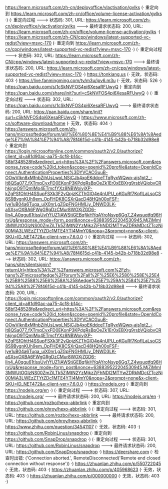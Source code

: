https://learn.microsoft.com/zh-cn/deployoffice/vlactivation/gvlks (· 重定向到 https://learn.microsoft.com/zh-cn/office/volume-license-activation/gvlks ·)
(· 重定向过程 ---> 状态码: 301, URL: https://learn.microsoft.com/zh-cn/deployoffice/vlactivation/gvlks ---> 最终请求状态码: 200, URL: https://learn.microsoft.com/zh-cn/office/volume-license-activation/gvlks ·)
https://learn.microsoft.com/zh-CN/cpp/windows/latest-supported-vc-redist?view=msvc-170 (· 重定向到 https://learn.microsoft.com/zh-cn/cpp/windows/latest-supported-vc-redist?view=msvc-170 ·)
(· 重定向过程 ---> 状态码: 302, URL: https://learn.microsoft.com/zh-CN/cpp/windows/latest-supported-vc-redist?view=msvc-170 ---> 最终请求状态码: 200, URL: https://learn.microsoft.com/zh-cn/cpp/windows/latest-supported-vc-redist?view=msvc-170 ·)
https://tonkiang.us (· 无效，状态码: 403 ·)
https://live.fanmingming.com/tv/m3u/ipv6.m3u (· 无效，状态码: 526 ·)
https://pan.baidu.com/s/1cSkNVFOS4pi6XesaRFUwyQ (· 重定向到 https://pan.baidu.com/share/init?surl=cSkNVFOS4pi6XesaRFUwyQ ·)
(· 重定向过程 ---> 状态码: 302, URL: https://pan.baidu.com/s/1cSkNVFOS4pi6XesaRFUwyQ ---> 最终请求状态码: 200, URL: https://pan.baidu.com/share/init?surl=cSkNVFOS4pi6XesaRFUwyQ ·)
https://www.microsoft.com/zh-cn/software-download/home (· 无效，状态码: 404 ·)
https://answers.microsoft.com/zh-hans/microsoftedge/forum/all/%E6%80%8E%E4%B9%88%E6%8A%8Aedge%E7%9A%84%E7%94%A8/78f4615d-c41b-4145-b42b-b718b32d98e8 (· 重定向到 https://login.microsoftonline.com/common/oauth2/v2.0/authorize?client_id=a81d90ac-aa75-4cf8-b14c-58bf348528fe&redirect_uri=https%3A%2F%2Fanswers.microsoft.com&response_type=code%20id_token&scope=openid%20profile&state=OpenIdConnect.AuthenticationProperties%3DYVCACGuuB-OOwVIkn8xMfnbZihUsLwoLNSjCJb4xoEKddceTTqRyxWQwp-ajs1pt2_-It8QSa077_fXTmqCyxFD0EKonP3KPdgRsBpOeZk1Er0xEBXrg9rsbVQiobvCRhkjnqO9TQmIMo4ETmcfYXz8NBWoivjXP-kZgPSfOhtH4SSupFSXk3F2yQpjzKZThGlO4e4nUPU_pKGuRf7KpflLaLsoCS8S9BvgnKUh9em_OpFHDK8CSXrQacD48HQh00oFSF-lye1uB04a6Tuqa_uiX0nrLgZGpFNGHMLjy_DNWD3LK-aSXsyOXBA6FWgGRgDzCMur8WOXjZGD6-Iln4_A0qgu61tlssUvlYfUZ1iAWStjGEBqfjkHYqAYroNsvp6Gg7_Z4wsuqtfq96HrxUg&response_mode=form_post&nonce=638839522204530945.MjZiMmI3MWUtOGIzNS00ZmZiLTk5ZjMtN2YzMjkzZjFhNDI2MTYwZDRkMDctZTczNi00MjA3LWEzZTYtZDc1MTE4YTI4MmY0&nopa=2&prompt=none&x-client-SKU=ID_NET472&x-client-ver=7.6.0.0 ·)
(· 重定向过程 ---> 状态码: 302, URL: https://answers.microsoft.com/zh-hans/microsoftedge/forum/all/%E6%80%8E%E4%B9%88%E6%8A%8Aedge%E7%9A%84%E7%94%A8/78f4615d-c41b-4145-b42b-b718b32d98e8 ---> 状态码: 302, URL: https://answers.microsoft.com/zh-hans/site/silentsignin?returnUrl=https%3A%2F%2Fanswers.microsoft.com%2Fzh-hans%2Fmicrosoftedge%2Fforum%2Fall%2F%25E6%2580%258E%25E4%25B9%2588%25E6%258A%258Aedge%25E7%259A%2584%25E7%2594%25A8%2F78f4615d-c41b-4145-b42b-b718b32d98e8 ---> 最终请求状态码: 200, URL: https://login.microsoftonline.com/common/oauth2/v2.0/authorize?client_id=a81d90ac-aa75-4cf8-b14c-58bf348528fe&redirect_uri=https%3A%2F%2Fanswers.microsoft.com&response_type=code%20id_token&scope=openid%20profile&state=OpenIdConnect.AuthenticationProperties%3DYVCACGuuB-OOwVIkn8xMfnbZihUsLwoLNSjCJb4xoEKddceTTqRyxWQwp-ajs1pt2_-It8QSa077_fXTmqCyxFD0EKonP3KPdgRsBpOeZk1Er0xEBXrg9rsbVQiobvCRhkjnqO9TQmIMo4ETmcfYXz8NBWoivjXP-kZgPSfOhtH4SSupFSXk3F2yQpjzKZThGlO4e4nUPU_pKGuRf7KpflLaLsoCS8S9BvgnKUh9em_OpFHDK8CSXrQacD48HQh00oFSF-lye1uB04a6Tuqa_uiX0nrLgZGpFNGHMLjy_DNWD3LK-aSXsyOXBA6FWgGRgDzCMur8WOXjZGD6-Iln4_A0qgu61tlssUvlYfUZ1iAWStjGEBqfjkHYqAYroNsvp6Gg7_Z4wsuqtfq96HrxUg&response_mode=form_post&nonce=638839522204530945.MjZiMmI3MWUtOGIzNS00ZmZiLTk5ZjMtN2YzMjkzZjFhNDI2MTYwZDRkMDctZTczNi00MjA3LWEzZTYtZDc1MTE4YTI4MmY0&nopa=2&prompt=none&x-client-SKU=ID_NET472&x-client-ver=7.6.0.0 ·)
https://nodejs.org (· 重定向到 https://nodejs.org/en ·)
(· 重定向过程 ---> 状态码: 307, URL: https://nodejs.org/ ---> 最终请求状态码: 200, URL: https://nodejs.org/en ·)
https://github.com/rozbo/hexo-abbrlink (· 重定向到 https://github.com/ohroy/hexo-abbrlink ·)
(· 重定向过程 ---> 状态码: 301, URL: https://github.com/rozbo/hexo-abbrlink ---> 最终请求状态码: 200, URL: https://github.com/ohroy/hexo-abbrlink ·)
https://www.zhihu.com/question/34541107 (· 无效，状态码: 403 ·)
https://github.com/RobinLinus/snapdrop (· 重定向到 https://github.com/SnapDrop/snapdrop ·)
(· 重定向过程 ---> 状态码: 301, URL: https://github.com/RobinLinus/snapdrop ---> 最终请求状态码: 200, URL: https://github.com/SnapDrop/snapdrop ·)
https://deershare.com (· 检查时出错: ('Connection aborted.', RemoteDisconnected('Remote end closed connection without response')) ·)
https://zhuanlan.zhihu.com/p/550722045 (· 无效，状态码: 403 ·)
https://zhuanlan.zhihu.com/p/405968623 (· 无效，状态码: 403 ·)
https://zhuanlan.zhihu.com/p/000000000 (· 无效，状态码: 403 ·)
